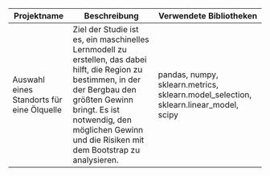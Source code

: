 **Projektname** | **Beschreibung** | **Verwendete Bibliotheken**
------------ | ------------- | -------------
Auswahl eines Standorts für eine Ölquelle | Ziel der Studie ist es, ein maschinelles Lernmodell zu erstellen, das dabei hilft, die Region zu bestimmen, in der der Bergbau den größten Gewinn bringt. Es ist notwendig, den möglichen Gewinn und die Risiken mit dem Bootstrap zu analysieren. | pandas, numpy, sklearn.metrics, sklearn.model_selection, sklearn.linear_model, scipy
